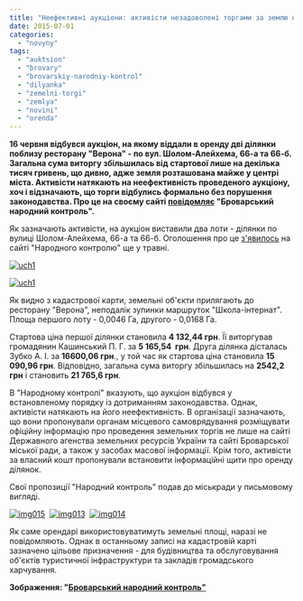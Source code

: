 ```yaml
---
title: "Неефективні аукціони: активісти незадоволені торгами за землю на вул. Шолом-Алейхема"
date: 2015-07-01
categories: 
  - "novyny"
tags: 
  - "auktsion"
  - "brovary"
  - "brovarskiy-narodniy-kontrol"
  - "dilyanka"
  - "zemelni-torgi"
  - "zemlya"
  - "novini"
  - "orenda"
---
```


**16 червня відбувся аукціон, на якому віддали в оренду дві ділянки поблизу ресторану "Верона" - по вул. Шолом-Алейхема, 66-а та 66-б. Загальна сума виторгу збільшилась від стартової лише на декілька тисяч гривень, що дивно, адже земля розташована майже у центрі міста. Активісти натякають на неефективність проведеного аукціону, хоч і відзначають, що торги відбулись формально без порушення законодавства. Про це на своєму сайті [повідомляє](http://nk.mybrovary.com/miska-rada-prodala-dvi-zemelni-dilyanki-navkolo-kafe-verona-za-21-765-6-grn/) "Броварський народний контроль".**

Як зазначають активісти, на аукціон виставили два лоти - ділянки по вулиці Шолом-Алейхема, 66-а та 66-б. Оголошення про це [з'явилось](http://nk.mybrovary.com/uvaga-uvaga-uvaga-2/) на сайті "Народного контролю" ще у травні.

[![uch1](https://mpz.brovary.org/wp-content/uploads/2015/07/uch1.jpg)](https://mpz.brovary.org/wp-content/uploads/2015/07/uch1.jpg)

[![uch1](https://mpz.brovary.org/wp-content/uploads/2015/07/uch1.jpg)](https://mpz.brovary.org/wp-content/uploads/2015/07/uch1.jpg)

Як видно з кадастрової карти, земельні об'єкти прилягають до ресторану "Верона", неподалік зупинки маршруток "Школа-інтернат". Площа першого лоту - 0,0046 Га, другого - 0,0168 Га.

Стартова ціна першої ділянки становила **4 132,44 грн**. Її виторгував громадянин Кашинський П. Г. за **5 165,54  грн**. Друга ділянка дісталась Зубко А. І. за **16600,06 грн**., у той час як стартова ціна становила **15 090,96 грн**. Відповідно, загальна сума виторгу збільшилась на **2542,2 грн** і становить **21 765,6 грн**.

В "Народному контролі" вказують, що аукціон відбувся у встановленому порядку із дотриманням законодавства. Однак, активісти натякають на його неефективність. В організації зазначають, що вони пропонували органам місцевого самоврядування розміщувати офіційну інформацію про проведення земельних торгів не лише на сайті Державного агенства земельних ресурсів України та сайті Броварської міської ради, а також у засобах масової інформації. Крім того, активісти за власний кошт пропонували встановити інформаційні щити про оренду ділянок.

Свої пропозиції "Народний контроль" подав до міськради у письмовому вигляді.

[![img015](https://mpz.brovary.org/wp-content/uploads/2015/07/img015.jpg)](https://mpz.brovary.org/wp-content/uploads/2015/07/img015.jpg)  [![img013](https://mpz.brovary.org/wp-content/uploads/2015/07/img013.jpg)](https://mpz.brovary.org/wp-content/uploads/2015/07/img013.jpg)  [![img014](https://mpz.brovary.org/wp-content/uploads/2015/07/img014.jpg)](https://mpz.brovary.org/wp-content/uploads/2015/07/img014.jpg)

Як саме орендарі використовуватимуть земельні площі, наразі не повідомляють. Однак в останньому записі на кадастровій карті зазначено цільове призначення - для будівництва та обслуговування об'єктів туристичної інфраструктури та закладів громадського харчування.

**Зображення: "[Броварський народний контроль"](http://nk.mybrovary.com/uvaga-uvaga-uvaga-2/)**
